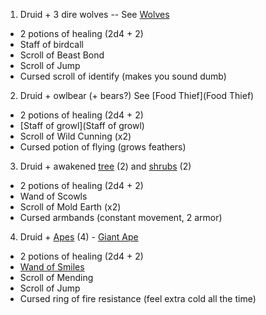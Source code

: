 1. Druid + 3 dire wolves -- See [Wolves](Wolves)
* 2 potions of healing (2d4 + 2)
* Staff of birdcall
* Scroll of Beast Bond
* Scroll of Jump
* Cursed scroll of identify (makes you sound dumb)

2. Druid + owlbear (+ bears?) See [Food Thief](Food Thief)
* 2 potions of healing (2d4 + 2)
* [Staff of growl](Staff of growl)
* Scroll of Wild Cunning (x2)
* Cursed potion of flying (grows feathers)

3. Druid + awakened [tree](https://www.dndbeyond.com/monsters/16792-awakened-tree) (2) and [shrubs](https://www.dndbeyond.com/monsters/16791-awakened-shrub) (2)
* 2 potions of healing (2d4 + 2)
* Wand of Scowls
* Scroll of Mold Earth (x2)
* Cursed armbands (constant movement, 2 armor)

4. Druid + [Apes](https://roll20.net/compendium/dnd5e/Ape#content) (4) - [Giant Ape](https://roll20.net/compendium/dnd5e/Giant%20Ape#content)
* 2 potions of healing (2d4 + 2)
* [Wand of Smiles](http://dnd5e.wikidot.com/wondrous-items:wand-of-smiles)
* Scroll of Mending
* Scroll of Jump
* Cursed ring of fire resistance (feel extra cold all the time)

 
